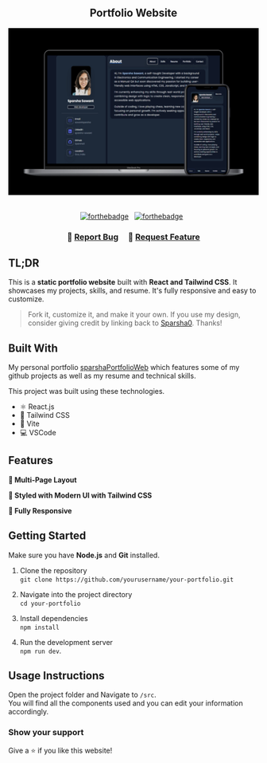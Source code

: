 <h2 align="center">
  Portfolio Website <br/>
</h2>
<div align="center">
  <img alt="Demo" src="./public/images/image1.jpeg" />
</div>

<br/>

<center>

[![forthebadge](https://forthebadge.com/images/badges/built-with-love.svg)](https://forthebadge.com) &nbsp;
[![forthebadge](https://forthebadge.com/images/badges/made-with-javascript.svg)](https://forthebadge.com) &nbsp;

</center>

<h3 align="center">
    🔹
    <a href="https://github.com/Sparsha0/Portfolio/issues">Report Bug</a> &nbsp; &nbsp;
    🔹
    <a href="https://github.com/Sparsha0/Portfolio/issues">Request Feature</a>
</h3>

## TL;DR


This is a **static portfolio website** built with **React and Tailwind CSS**. It showcases my projects, skills, and resume. It's fully responsive and easy to customize.

> Fork it, customize it, and make it your own. If you use my design, consider giving credit by linking back to [Sparsha0](https://sparsha0.github.io/Portfolio/). Thanks!

## Built With

My personal portfolio <a href="https://sparsha0.github.io/Portfolio/" target="_blank">sparshaPortfolioWeb</a> which features some of my github projects as well as my resume and technical skills.<br/>

This project was built using these technologies.

- ⚛️ React.js
- 💨 Tailwind CSS
- 🔧 Vite 
- 💻 VSCode

## Features

**📖 Multi-Page Layout**

**🎨 Styled with Modern UI with Tailwind CSS**

**📱 Fully Responsive**

## Getting Started

Make sure you have **Node.js** and **Git** installed.

1. Clone the repository  
   `git clone https://github.com/yourusername/your-portfolio.git`

2. Navigate into the project directory  
   `cd your-portfolio`

3. Install dependencies  
   `npm install`

4. Run the development server  
   `npm run dev`.


## Usage Instructions



Open the project folder and Navigate to `/src`. <br/>
You will find all the components used and you can edit your information accordingly.

### Show your support

Give a ⭐ if you like this website!


